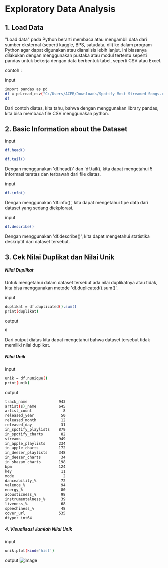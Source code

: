 # Exploratory Data Analysis
## 1. Load Data
"Load data" pada Python berarti membaca atau mengambil data dari sumber eksternal (seperti kaggle, BPS, satudata, dll) ke dalam program Python agar dapat digunakan atau dianalisis lebih lanjut. Ini biasanya dilakukan dengan menggunakan pustaka atau modul tertentu seperti pandas untuk bekerja dengan data berbentuk tabel, seperti CSV atau Excel.

contoh :

input
```sh
import pandas as pd
df = pd.read_csv("C:/Users/ACER/Downloads/Spotify Most Streamed Songs.csv")
df
```
Dari contoh diatas, kita tahu, bahwa dengan menggunakan library pandas, kita bisa membaca file CSV menggunakan python.

## 2. Basic Information about the Dataset
input
```sh
df.head()
```
```sh
df.tail()
```
Dengan menggunakan 'df.head()' dan 'df.tail(), kita dapat mengetahui 5 informasi teratas dan terbawah dari file diatas.

input
```sh
df.info()
```
Dengan menggunakan 'df.info()', kita dapat mengetahui tipe data dari dataset yang sedang diekplorasi.

input
```sh
df.describe()
```
Dengan menggunakan 'df.describe()', kita dapat mengetahui statistika deskriptif dari dataset tersebut.

## 3. Cek Nilai Duplikat dan Nilai Unik
##### Nilai Duplikat
Untuk mengetahui dalam dataset tersebut ada nilai duplikatnya atau tidak, kita bisa menggunakan metode 'df.duplicated().sum()'.

input
```sh
duplikat = df.duplicated().sum()
print(duplikat)
```
output
```sh
0
```
Dari output diatas kita dapat mengetahui bahwa dataset tersebut tidak memiliki nilai duplikat.
##### Nilai Unik
input
```sh
unik = df.nunique()
print(unik)
```
output
```sh
track_name              943
artist(s)_name          645
artist_count              8
released_year            50
released_month           12
released_day             31
in_spotify_playlists    879
in_spotify_charts        82
streams                 949
in_apple_playlists      234
in_apple_charts         172
in_deezer_playlists     348
in_deezer_charts         34
in_shazam_charts        198
bpm                     124
key                      11
mode                      2
danceability_%           72
valence_%                94
energy_%                 80
acousticness_%           98
instrumentalness_%       39
liveness_%               68
speechiness_%            48
cover_url               535
dtype: int64
```

##### 4. Visualisasi Jumlah Nilai Unik
input
```sh
unik.plot(kind='hist')
```
output
![image](https://github.com/user-attachments/assets/6d0b7c76-4236-4a4f-8b35-41697cab4e91)

